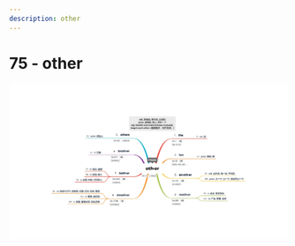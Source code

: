 ```yaml
---
description: other
---
```


# 75 - other



![Image text](https://raw.githubusercontent.com/rulinma/ai-word/master/images/75-other.jpg)


